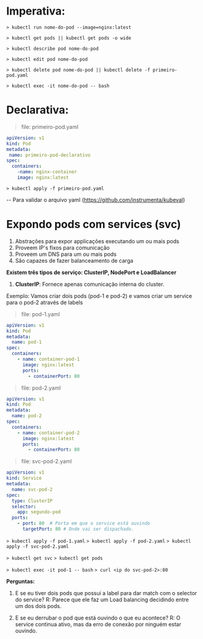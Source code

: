 # Imperativa: 

`> kubectl run nome-do-pod --image=nginx:latest`

`> kubectl get pods || kubectl get pods -o wide`

`> kubectl describe pod nome-do-pod`

`> kubectl edit pod nome-do-pod`

`> kubectl delete pod nome-do-pod || kubectl delete -f primeiro-pod.yaml`

`> kubectl exec -it nome-do-pod -- bash`

# Declarativa: 

> file:  primeiro-pod.yaml

```yaml
apiVersion: v1
kind: Pod
metadata: 
 name: primeiro-pod-declarativo
spec: 
  containers:
    -name: nginx-container
    image: nginx:latest
```

`> kubectl apply -f primeiro-pod.yaml`

-- Para validar o arquivo yaml (https://github.com/instrumenta/kubeval)

# Expondo pods com services (svc) 

1. Abstrações para expor applicações executando um ou mais pods
2. Proveem IP's fixos para comunicação
3. Proveem um DNS para um ou mais pods
4. São capazes de fazer balanceamento de carga

**Existem três tipos de serviço: ClusterIP, NodePort e LoadBalancer**

1. **ClusterIP**: Fornece apenas comunicação interna do cluster. 

Exemplo:
Vamos criar dois pods (pod-1 e pod-2) e vamos criar um service para o pod-2 
através de labels

> file: pod-1.yaml

```yaml
apiVersion: v1
kind: Pod
metadata:
  name: pod-1
spec:
  containers:
    - name: container-pod-1
      image: nginx:latest
      ports:
        - containerPort: 80
```

> file: pod-2.yaml
```yaml
apiVersion: v1
kind: Pod
metadata:
  name: pod-2
spec:
  containers:
    - name: container-pod-2
      image: nginx:latest
      ports:
        - containerPort: 80
```

> file: svc-pod-2.yaml

```yaml
apiVersion: v1
kind: Service
metadata:
  name: svc-pod-2
spec:
  type: ClusterIP
  selector: 
    app: segundo-pod
  ports: 
    - port: 80  # Porta em que o service está ouvindo
	  targetPort: 80 # Onde vai ser dispachado.
```

`> kubectl apply -f pod-1.yaml`
`> kubectl apply -f pod-2.yaml`
`> kubectl apply -f svc-pod-2.yaml`

`> kubectl get svc` 
`> kubectl get pods`

`> kubectl exec -it pod-1 -- bash`
`> curl <ip do svc-pod-2>:80`

**Perguntas:** 
1. E se eu tiver dois pods que possui a label para dar match com o selector do service? 
R: Parece que ele faz um Load balancing decidindo entre um dos dois pods. 

2. E se eu derrubar o pod que está ouvindo o que eu acontece? 
R: O service continua ativo, mas da erro de conexão por ninguém estar ouvindo.





